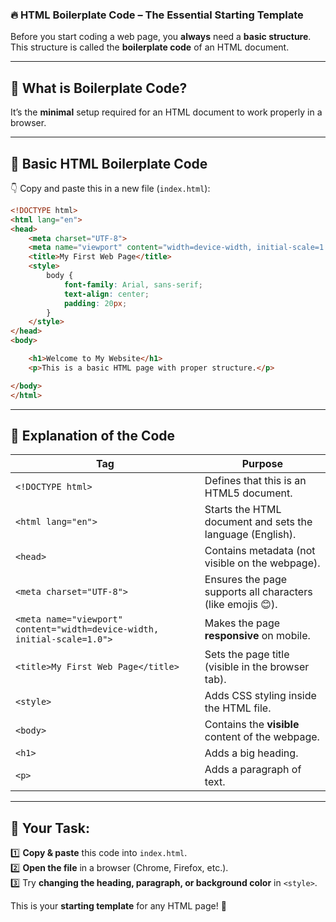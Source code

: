 ### 🔥 **HTML Boilerplate Code – The Essential Starting Template**  

Before you start coding a web page, you **always** need a **basic structure**. This structure is called the **boilerplate code** of an HTML document.  

---

## **🚀 What is Boilerplate Code?**  
It’s the **minimal** setup required for an HTML document to work properly in a browser.  

---

## **🔹 Basic HTML Boilerplate Code**
👇 Copy and paste this in a new file (`index.html`):

```html
<!DOCTYPE html>
<html lang="en">
<head>
    <meta charset="UTF-8">
    <meta name="viewport" content="width=device-width, initial-scale=1.0">
    <title>My First Web Page</title>
    <style>
        body {
            font-family: Arial, sans-serif;
            text-align: center;
            padding: 20px;
        }
    </style>
</head>
<body>

    <h1>Welcome to My Website</h1>
    <p>This is a basic HTML page with proper structure.</p>

</body>
</html>
```

---

## **📌 Explanation of the Code**
| Tag | Purpose |
|------|---------|
| `<!DOCTYPE html>` | Defines that this is an HTML5 document. |
| `<html lang="en">` | Starts the HTML document and sets the language (English). |
| `<head>` | Contains metadata (not visible on the webpage). |
| `<meta charset="UTF-8">` | Ensures the page supports all characters (like emojis 😊). |
| `<meta name="viewport" content="width=device-width, initial-scale=1.0">` | Makes the page **responsive** on mobile. |
| `<title>My First Web Page</title>` | Sets the page title (visible in the browser tab). |
| `<style>` | Adds CSS styling inside the HTML file. |
| `<body>` | Contains the **visible** content of the webpage. |
| `<h1>` | Adds a big heading. |
| `<p>` | Adds a paragraph of text. |

---

## **🎯 Your Task:**
1️⃣ **Copy & paste** this code into `index.html`.  
2️⃣ **Open the file** in a browser (Chrome, Firefox, etc.).  
3️⃣ Try **changing the heading, paragraph, or background color** in `<style>`.  

This is your **starting template** for any HTML page! 🚀